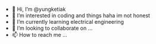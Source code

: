 - 👋 Hi, I’m @yungketiak
- 👀 I’m interested in coding and things haha im not honest
- 🌱 I’m currently learning electrical engineering
- 💞️ I’m looking to collaborate on ...
- 📫 How to reach me ...

<!---
yungketiak/yungketiak is a ✨ special ✨ repository because its `README.md` (this file) appears on your GitHub profile.
You can click the Preview link to take a look at your changes.
--->
